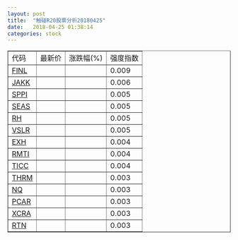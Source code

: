 ```yaml
---
layout: post
title:  "触碰R20股票分析20180425"
date:   2018-04-25 01:38:14
categories: stock
---
```

<script type="text/javascript">
var stockList = []
stockList.push('gb_finl');
stockList.push('gb_jakk');
stockList.push('gb_sppi');
stockList.push('gb_seas');
stockList.push('gb_rh');
stockList.push('gb_vslr');
stockList.push('gb_exh');
stockList.push('gb_rmti');
stockList.push('gb_ticc');
stockList.push('gb_thrm');
stockList.push('gb_nq');
stockList.push('gb_pcar');
stockList.push('gb_xcra');
stockList.push('gb_rtn');
</script>

<table border="1">
 <tr>
 <td>代码</td>
  <td>最新价</td>
  <td>涨跌幅(%)</td>
 <td>强度指数</td>
</tr>
  <tr id="finl"><td><a href="http://stock.finance.sina.com.cn/usstock/quotes/FINL.html" target="_blank">FINL</a></td><td></td><td></td><td>0.009</td></tr>
  <tr id="jakk"><td><a href="http://stock.finance.sina.com.cn/usstock/quotes/JAKK.html" target="_blank">JAKK</a></td><td></td><td></td><td>0.006</td></tr>
  <tr id="sppi"><td><a href="http://stock.finance.sina.com.cn/usstock/quotes/SPPI.html" target="_blank">SPPI</a></td><td></td><td></td><td>0.005</td></tr>
  <tr id="seas"><td><a href="http://stock.finance.sina.com.cn/usstock/quotes/SEAS.html" target="_blank">SEAS</a></td><td></td><td></td><td>0.005</td></tr>
  <tr id="rh"><td><a href="http://stock.finance.sina.com.cn/usstock/quotes/RH.html" target="_blank">RH</a></td><td></td><td></td><td>0.005</td></tr>
  <tr id="vslr"><td><a href="http://stock.finance.sina.com.cn/usstock/quotes/VSLR.html" target="_blank">VSLR</a></td><td></td><td></td><td>0.005</td></tr>
  <tr id="exh"><td><a href="http://stock.finance.sina.com.cn/usstock/quotes/EXH.html" target="_blank">EXH</a></td><td></td><td></td><td>0.004</td></tr>
  <tr id="rmti"><td><a href="http://stock.finance.sina.com.cn/usstock/quotes/RMTI.html" target="_blank">RMTI</a></td><td></td><td></td><td>0.004</td></tr>
  <tr id="ticc"><td><a href="http://stock.finance.sina.com.cn/usstock/quotes/TICC.html" target="_blank">TICC</a></td><td></td><td></td><td>0.004</td></tr>
  <tr id="thrm"><td><a href="http://stock.finance.sina.com.cn/usstock/quotes/THRM.html" target="_blank">THRM</a></td><td></td><td></td><td>0.003</td></tr>
  <tr id="nq"><td><a href="http://stock.finance.sina.com.cn/usstock/quotes/NQ.html" target="_blank">NQ</a></td><td></td><td></td><td>0.003</td></tr>
  <tr id="pcar"><td><a href="http://stock.finance.sina.com.cn/usstock/quotes/PCAR.html" target="_blank">PCAR</a></td><td></td><td></td><td>0.003</td></tr>
  <tr id="xcra"><td><a href="http://stock.finance.sina.com.cn/usstock/quotes/XCRA.html" target="_blank">XCRA</a></td><td></td><td></td><td>0.003</td></tr>
  <tr id="rtn"><td><a href="http://stock.finance.sina.com.cn/usstock/quotes/RTN.html" target="_blank">RTN</a></td><td></td><td></td><td>0.003</td></tr>
</table>
